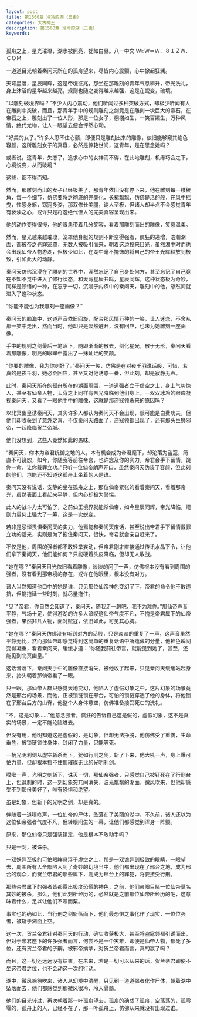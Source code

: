 ```yaml
---
layout: post
title: 第1560章 冷冷的湖（三更）
categories: 太古神王
description: 第1560章 冷冷的湖（三更）
keywords:
---
```


孤舟之上，星光璀璨，湖水被照亮，犹如白昼。八一中文 Ｗ≥Ｗ＝Ｗ．８１ＺＷ．ＣＯＭ

一道道目光朝着秦问天所在的孤舟望来，尽皆内心震颤，心中掀起狂澜。

天穹星落，星辰同辉，这是帝境征兆，那坐在那雕刻的青年气息攀升，帝光洗礼，身上沐浴的星华越来越亮，规则也随之变得越来越强，这是在蜕变，破境。

“以雕刻破境界吗？”不少人内心震动，他们听闻过多种突破方式，却极少听闻有人在雕刻中突破，而且，那青年手中的规则雕刻之剑竟是在雕刻一块巨大的帝石，在帝石之上，雕刻出了一位人形，那是一位女子，栩栩如生，一笑百媚生，万种风情，绝代尤物，让人一眼望去便会怦然心动。

“好美的女子。”许多人忍不住心颤，即便只是雕刻出来的雕像，依旧能够窥其绝色容颜，这所雕刻女子的真容，必然是惊艳世间，这青年，是在思念她吗？

或者说，这青年，失恋了，追求心中的女神而不得，在此地雕刻，机缘巧合之下，心境蜕变，从而破境？

这些，都不得而知。

然而，那雕刻而出的女子已经极美了，那青年依旧没有停下来，他在雕刻每一缕棱角，每一个细节，仿佛要将之彻底的完美化，长裙飘飘，仿佛是活的般，在风中摇曳，性感身躯，窈窕多姿，那双修长美腿，诱人至极，但诸人却半点不会感觉青年有亵渎之心，或许只是将这绝代佳人的完美真容呈现出来。

他的动作变得很慢，他的眼角带着几分笑容，看着那雕刻而出的雕像，笑意温柔。

然而，星光越来越璀璨，笼罩他身躯的规则不断变得强者，疯狂的递增，浩瀚湖面，都被帝之光辉笼罩，无数人被吸引而来，朝着这边投来目光，虽然湖中时而也会出现仙帝人物游湖，但极少如此，在湖中毫不掩饰的将自己的帝王光辉释放到极致，引如此大的动静。

秦问天仿佛沉浸在了雕刻的世界中，浑然忘记了自己身处何方，甚至忘记了自己竟在不知不觉中进入了修行状态，和天穹星辰共鸣，星辰同辉，这种状态极为奇妙，同样是顿悟的一种，在忘乎一切，沉浸于内疚中的秦问天，雕刻中的他，忽然间就进入了这种状态。

“你能不能也为我雕刻一座画像？”

秦问天的脑海中，这道声音依旧回旋，配合那风情万种的一笑，让人迷恋，不舍从那一笑中走出，然而当时，他却只是淡然避开，没有回应，也未为她雕刻一座画像。

手中的规则之剑最后一笔落下，随即渐渐的散去，剑化星光，散于无形，秦问天看着那雕像，明亮的眼眸中露出了一抹灿烂的笑颜。

“你要的雕像，我为你刻好了。”秦问天一笑，仿佛是在对夜千羽说话般，可惜，若真的是夜千羽，她必会回应，甚至又对他诱惑一番，但此刻，却是寂静无声。

此时，秦问天所在的孤舟所在的湖面周围，一道道强者立于虚空之上，身上气势惊人，甚至有仙帝人物，天穹之上同样有帝光降临到他们身上，一双双冰冷的眼眸凝视秦问天，又看了一眼他手中的雕像，这就是那盗寇领杀来的原因吗？

以北冥幽皇诱秦问天，其实许多人都认为秦问天不会出现，很可能是白费功夫，但他们却收获到了意外之喜，不仅秦问天路面了，盗寇领都出现了，还有那头巨狮邪帝，一起降临贺兰帝城。

他们没想到，这些人竟然如此的愚昧。

“秦问天，你本为帝君统御之地的人，本有机会成为帝君麾下，却沦落为盗寇，简直不可饶恕，如今，你随我等前往帝宫，也许念及你的实力，帝君会手下留情，饶你一命，让你戴罪立功。”只听一位仙帝朗声开口，虽然秦问天伪装了容颜，但此刻的他们，岂能还不知道这孤舟上坐着的人是谁。

秦问天没有说话，安静的坐在孤舟之上，那位仙帝紧张的看着秦问天，看着那帝光，虽然表面上看起来平静，但内心却极为警惕。

此人的战斗力太可怕了，之前仙王境界就能杀仙帝，如今星辰同辉，帝光降临，规则力量何止强大了一筹，这是一次蜕变。

若非是忌惮畏惧秦问天的实力，他焉能和秦问天废话，甚至说出帝君手下留情戴罪立功的话来，实则是为了拖住秦问天，很快，帝君就会亲自赶来了。

不仅是他，周围的强者都不敢轻举妄动，但帝君刚才直接通过传讯水晶下令，让他们拿下秦问天，他们能如何？只能硬着头皮降临，但却无人敢战。

“她在哪？”秦问天目光依旧看着雕像，淡淡的问了一声，仿佛根本没有看到周围的强者，没有看到那帝境的存在，或许在他眼里，根本没有对方。

诸人当然知道他口中的她是谁，只见那位仙帝神色变幻了下，帝君的命令他不敢违抗，但能拖延一些时刻，就尽量拖住。

“见了帝君，你自然会知道了，秦问天，随我走一趟吧，我不为难你。”那仙帝声音平静，气场十足，使得游湖的许多人暗叹这仙帝气度不凡，不愧是帝君属下的仙帝强者，果然非凡人物，面对贼寇，依旧如此，可见其心胸。

“她在哪？”秦问天仿佛没有听到对方的话般，只是淡淡的重复了一声，这声音虽然平静无比，然而那仙帝却感觉得到这简单的重复话语中所蕴藏的分量，他神色瞬间变得凝重，看着秦问天，缓缓才道：“你随我前往帝宫，就能见到她了，甚至，还能见到北冥幽皇。”

这话音落下，秦问天手中的雕像直接消失，被他收了起来，只见秦问天缓缓站起身来，抬头朝着那仙帝看了一眼。

只一眼，那仙帝人群只感觉天地变幻，他陷入了虚假幻象之中，这片幻象的场景竟然是邢台的场景，而他，正被锁链锁在邢台，可怕的锁链穿透了他的身体，将他锁在了邢台后方的山脊，他整个人身体悬空，仿佛准备接受死亡的洗礼。

“不，这是幻象……”他意念强者，疯狂的告诉自己这是假的，虚假幻象，这不是真实的场景，一定不能沦陷进去。

但没有用，他明知道这是虚假的，是幻象，但却无法挣脱，他仿佛受了重伤，生命垂危，被锁链锁住身体，封闭了力量，只能等死。

一柄光明利剑从虚空斩杀而下，犹如行刑之剑，斩了下来，他大吼一声，身上爆可怕力量，但却根本挡不住那璀璨无比的光明利剑。

噗呲一声，光明之剑斩下，诛灭一切，那仙帝强者，只感觉自己被钉死在了行刑台上，但讽刺的时，这一刻幻象突兀间消失，波光粼粼的湖面，微风吹来，但他却感受不到那份美好了，唯有恐惧和绝望。

虽是幻象，但斩下的光明之剑，却是真的。

伴随着一道噗咚声，一位仙帝的尸体，坠落在了美丽的湖中，不久前，诸人还以为这位仙帝强者气度不凡，但转眼间生的一幕，让他们都感觉到浑身一阵颤。

原来，那位仙帝只是强装镇定，他是根本不敢动手吗？

只是一剑，被诛杀。

一双妖异至极的可怕眼眸悬浮于虚空之上，那是一双诡异到极致的眼睛，一眼望去，周围所有人全部陷入到了奇妙的幻境当中，他们都出现在了邢台之地，成为邢台的观众，而贺兰帝君的那些属下，则成为邢台上的罪犯，将要接受行刑。

那些帝君属下的强者皆都露出极度恐慌的神色，之前，他们亲眼目睹一位仙帝莫名其妙的被杀，那么，他们此刻所经历的，必然就是之前那位仙帝所经历的吧，这意味着什么，足以让他们不寒而栗。

事实也的确如此，当行刑之剑斩落而下，他们最恐惧之事化作了现实，一位位强者，被斩于湖面上空。

这一次，贺兰帝君针对秦问天的行动，确实收获极大，甚至将盗寇领都引诱而出，但对于帝君座下的许多强者而言，何尝不是一个灾难，即便是仙帝人物，都死了多位，还有贺兰帝君的子嗣，被邪帝擒拿，对贺兰帝君而言，真的赢了吗？

而且，这一切还远远没有结束，在未来，若是一切可以从来的话，贺兰帝君即便不坐这帝君之位，也不会动这一次的行动。

湖中，微风徐徐吹来，诸人从幻境中清醒，只见到一道道强者化作尸体，朝着湖中坠落而去，他们都感觉到那微风很冷，冷入骨髓。

他们的目光转过，再次朝着那一叶孤舟望去，孤舟的确成了孤舟，空荡荡的，孤零零的，孤舟上的人，已经不在了，那一叶孤舟上，仿佛从来就没有出现过谁。
